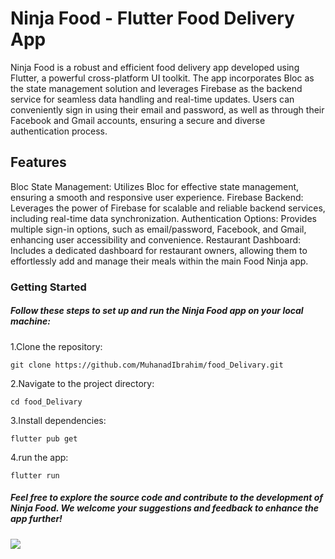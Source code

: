 # Ninja Food - Flutter Food Delivery App

Ninja Food is a robust and efficient food delivery app developed using Flutter, a powerful cross-platform UI toolkit. The app incorporates Bloc as the state management solution and leverages Firebase as the backend service for seamless data handling and real-time updates. Users can conveniently sign in using their email and password, as well as through their Facebook and Gmail accounts, ensuring a secure and diverse authentication process.

## Features

Bloc State Management: Utilizes Bloc for effective state management, ensuring a smooth and responsive user experience.
Firebase Backend: Leverages the power of Firebase for scalable and reliable backend services, including real-time data synchronization.
Authentication Options: Provides multiple sign-in options, such as email/password, Facebook, and Gmail, enhancing user accessibility and convenience.
Restaurant Dashboard: Includes a dedicated dashboard for restaurant owners, allowing them to effortlessly add and manage their meals within the main Food Ninja app.

### Getting Started
##### Follow these steps to set up and run the Ninja Food app on your local machine:
1.Clone the repository:
```
git clone https://github.com/MuhanadIbrahim/food_Delivary.git
```
2.Navigate to the project directory:
```
cd food_Delivary
```
3.Install dependencies:
```
flutter pub get
```
4.run the app:
```
flutter run
```

##### Feel free to explore the source code and contribute to the development of Ninja Food. We welcome your suggestions and feedback to enhance the app further!

<img src="https://github.com/MuhanadIbrahim/food_Delivary/assets/131565465/fd6682cf-6769-4582-a621-9a95f0eccb01">
